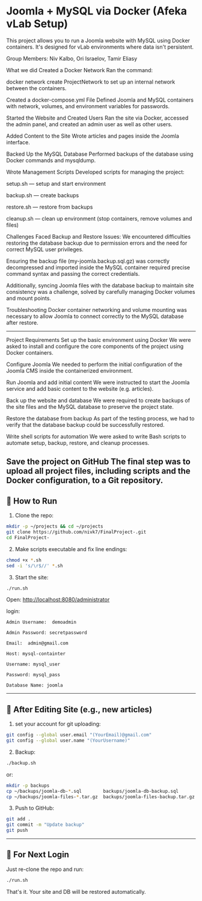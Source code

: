 # Joomla + MySQL via Docker (Afeka vLab Setup)

This project allows you to run a Joomla website with MySQL using Docker containers. It's designed for vLab environments where data isn't persistent.

Group Members: Niv Kalbo, Ori Israelov, Tamir Eliasy

What we did
Created a Docker Network
Ran the command:

docker network create ProjectNetwork
to set up an internal network between the containers.

Created a docker-compose.yml File
Defined Joomla and MySQL containers with network, volumes, and environment variables for passwords.

Started the Website and Created Users
Ran the site via Docker, accessed the admin panel, and created an admin user as well as other users.

Added Content to the Site
Wrote articles and pages inside the Joomla interface.

Backed Up the MySQL Database
Performed backups of the database using Docker commands and mysqldump.

Wrote Management Scripts
Developed scripts for managing the project:

setup.sh — setup and start environment

backup.sh — create backups

restore.sh — restore from backups

cleanup.sh — clean up environment (stop containers, remove volumes and files)

Challenges Faced
Backup and Restore Issues:
We encountered difficulties restoring the database backup due to permission errors and the need for correct MySQL user privileges.

Ensuring the backup file (my-joomla.backup.sql.gz) was correctly decompressed and imported inside the MySQL container required precise command syntax and passing the correct credentials.

Additionally, syncing Joomla files with the database backup to maintain site consistency was a challenge, solved by carefully managing Docker volumes and mount points.

Troubleshooting Docker container networking and volume mounting was necessary to allow Joomla to connect correctly to the MySQL database after restore.

---
Project Requirements
Set up the basic environment using Docker
We were asked to install and configure the core components of the project using Docker containers.

Configure Joomla
We needed to perform the initial configuration of the Joomla CMS inside the containerized environment.

Run Joomla and add initial content
We were instructed to start the Joomla service and add basic content to the website (e.g. articles).

Back up the website and database
We were required to create backups of the site files and the MySQL database to preserve the project state.

Restore the database from backup
As part of the testing process, we had to verify that the database backup could be successfully restored.

Write shell scripts for automation
We were asked to write Bash scripts to automate setup, backup, restore, and cleanup processes.

Save the project on GitHub
The final step was to upload all project files, including scripts and the Docker configuration, to a Git repository.
---

## 🚀 How to Run

1. Clone the repo:
```bash
mkdir -p ~/projects && cd ~/projects
git clone https://github.com/nivk7/FinalProject-.git
cd FinalProject-
```

2. Make scripts executable and fix line endings:
```bash
chmod +x *.sh
sed -i 's/\r$//' *.sh
```

3. Start the site:
```bash
./run.sh
```

Open: [http://localhost:8080/administrator](http://localhost:8080)

login:  

```
Admin Username:  demoadmin

Admin Password: secretpassword

Email:  admin@gmail.com

Host: mysql-containter

Username: mysql_user

Password: mysql_pass

Database Name: joomla
```
---

## 💾 After Editing Site (e.g., new articles)

1. set your account for git uploading:
```bash
git config --global user.email "(YourEmail)@gmail.com"
git config --global user.name "(YourUsername)"
```
2. Backup:
```bash
./backup.sh
```
or: 
```bash
mkdir -p backups
cp ~/backups/joomla-db-*.sql        backups/joomla-db-backup.sql
cp ~/backups/joomla-files-*.tar.gz  backups/joomla-files-backup.tar.gz
```
3. Push to GitHub:
```bash
git add .
git commit -m "Update backup"
git push
```
---

## 🔁 For Next Login

Just re-clone the repo and run:
```bash
./run.sh
```

That's it. Your site and DB will be restored automatically.

